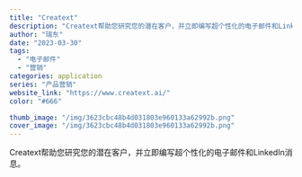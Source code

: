 ```yaml
---
title: "Creatext"
description: "Creatext帮助您研究您的潜在客户，并立即编写超个性化的电子邮件和LinkedIn消息。"
author: "瑞东"
date: "2023-03-30"
tags:
  - "电子邮件"
  - "营销"
categories: application
series: "产品营销"
website_link: "https://www.creatext.ai/"
color: "#666"

thumb_image: "/img/3623cbc48b4d031803e960133a62992b.png"
cover_image: "/img/3623cbc48b4d031803e960133a62992b.png"
---
```


Creatext帮助您研究您的潜在客户，并立即编写超个性化的电子邮件和LinkedIn消息。